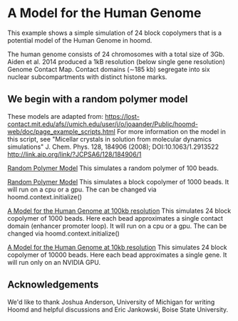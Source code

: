 
# A Model for the Human Genome
This example shows a simple simulation of 24 block copolymers that is a potential model of the Human Genome in hoomd.

The human genome consists of 24 chromosomes with a total size of 3Gb.  Aiden et al. 2014 produced a 1kB resolution (below single gene resolution) Genome Contact Map.  Contact domains (∼185 kb) segregate into six nuclear subcompartments with distinct histone marks.

## We begin with a random polymer model
These models are adapted from: 
https://lost-contact.mit.edu/afs//umich.edu/user/j/o/joaander/Public/hoomd-web/doc/page_example_scripts.html
For more information on the model in this script, see "Micellar crystals in solution from molecular dynamics simulations" J. Chem. Phys. 128, 184906 (2008); DOI:10.1063/1.2913522 http://link.aip.org/link/?JCPSA6/128/184906/1

<a href="https://github.com/fergusonml/Human-Genome-Model/blob/master/create%20random%20polymer.ipynb">Random Polymer Model</a>
This simulates a random polymer of 100 beads.

<a href="https://github.com/fergusonml/Human-Genome-Model/blob/master/create%20random%20polymer2.ipynb">Random Polymer Model</a>
This simulates a block copolymer of 1000 beads.  It will run on a cpu or a gpu.  The can be changed via hoomd.context.initialize()

<a href="https://github.com/fergusonml/Human-Genome-Model/blob/master/human_genome_180kb_resolution.ipynb">A Model for the Human Genome at 100kb resolution</a>
This simulates 24 block copolymer of 1000 beads.  Here each bead approximates a single contact domain (enhancer promoter loop).  It will run on a cpu or a gpu.  The can be changed via hoomd.context.initialize()

<a href="https://github.com/fergusonml/Human-Genome-Model/blob/master/human_genome_10kb_resolution.ipynb">A Model for the Human Genome at 10kb resolution</a>
This simulates 24 block copolymer of 10000 beads.  Here each bead approximates a single gene.  It will run only on an NVIDIA GPU.

## Acknowledgements
We'd like to thank Joshua Anderson, University of Michigan for writing Hoomd and helpful discussions and Eric Jankowski, Boise State University.
